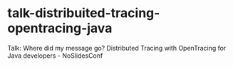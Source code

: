 # talk-distribuited-tracing-opentracing-java

Talk: Where did my message go? Distributed Tracing with OpenTracing for Java developers - NoSlidesConf
